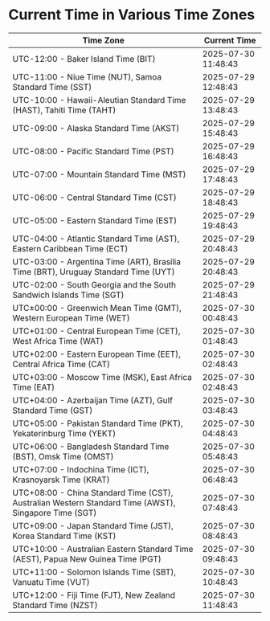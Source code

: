 # Current Time in Various Time Zones

| Time Zone | Current Time |
|-----------|--------------|
| UTC-12:00 - Baker Island Time (BIT) | 2025-07-30 11:48:43 |
| UTC-11:00 - Niue Time (NUT), Samoa Standard Time (SST) | 2025-07-29 12:48:43 |
| UTC-10:00 - Hawaii-Aleutian Standard Time (HAST), Tahiti Time (TAHT) | 2025-07-29 13:48:43 |
| UTC-09:00 - Alaska Standard Time (AKST) | 2025-07-29 15:48:43 |
| UTC-08:00 - Pacific Standard Time (PST) | 2025-07-29 16:48:43 |
| UTC-07:00 - Mountain Standard Time (MST) | 2025-07-29 17:48:43 |
| UTC-06:00 - Central Standard Time (CST) | 2025-07-29 18:48:43 |
| UTC-05:00 - Eastern Standard Time (EST) | 2025-07-29 19:48:43 |
| UTC-04:00 - Atlantic Standard Time (AST), Eastern Caribbean Time (ECT) | 2025-07-29 20:48:43 |
| UTC-03:00 - Argentina Time (ART), Brasília Time (BRT), Uruguay Standard Time (UYT) | 2025-07-29 20:48:43 |
| UTC-02:00 - South Georgia and the South Sandwich Islands Time (SGT) | 2025-07-29 21:48:43 |
| UTC±00:00 - Greenwich Mean Time (GMT), Western European Time (WET) | 2025-07-30 00:48:43 |
| UTC+01:00 - Central European Time (CET), West Africa Time (WAT) | 2025-07-30 01:48:43 |
| UTC+02:00 - Eastern European Time (EET), Central Africa Time (CAT) | 2025-07-30 02:48:43 |
| UTC+03:00 - Moscow Time (MSK), East Africa Time (EAT) | 2025-07-30 02:48:43 |
| UTC+04:00 - Azerbaijan Time (AZT), Gulf Standard Time (GST) | 2025-07-30 03:48:43 |
| UTC+05:00 - Pakistan Standard Time (PKT), Yekaterinburg Time (YEKT) | 2025-07-30 04:48:43 |
| UTC+06:00 - Bangladesh Standard Time (BST), Omsk Time (OMST) | 2025-07-30 05:48:43 |
| UTC+07:00 - Indochina Time (ICT), Krasnoyarsk Time (KRAT) | 2025-07-30 06:48:43 |
| UTC+08:00 - China Standard Time (CST), Australian Western Standard Time (AWST), Singapore Time (SGT) | 2025-07-30 07:48:43 |
| UTC+09:00 - Japan Standard Time (JST), Korea Standard Time (KST) | 2025-07-30 08:48:43 |
| UTC+10:00 - Australian Eastern Standard Time (AEST), Papua New Guinea Time (PGT) | 2025-07-30 09:48:43 |
| UTC+11:00 - Solomon Islands Time (SBT), Vanuatu Time (VUT) | 2025-07-30 10:48:43 |
| UTC+12:00 - Fiji Time (FJT), New Zealand Standard Time (NZST) | 2025-07-30 11:48:43 |
